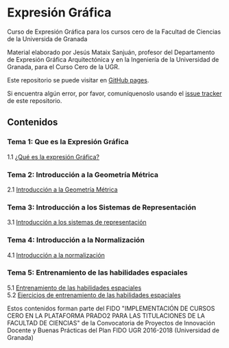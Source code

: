 # Expresión Gráfica
Curso de Expresión Gráfica para los cursos cero de la Facultad de Ciencias de la Universida de Granada

Material elaborado por	Jesús Mataix Sanjuán, profesor del Departamento de Expresión Gráfica Arquitectónica y en la Ingeniería de la Universidad de Granada, para el Curso Cero de la UGR.

Este repositorio se puede visitar en [GitHub pages](https://cursos-0-fc-ugr.github.io/Expresion-Grafica).

Si encuentra algún error, por favor, comuníquenoslo usando el [issue tracker](https://github.com/cursos-0-fc-ugr/Expresion-Grafica/issues) de este repositorio.

## Contenidos

### Tema 1: Que es la Expresión Gráfica
1.1 [¿Qué es la expresión Gráfica?](Tema1/bloqueI_parte1.html)  
  
### Tema 2: Introducción a la Geometría Métrica
2.1 [Introducción a la Geometría Métrica](Tema2/Tema2.html)  


### Tema 3: Introducción a los Sistemas de Representación
3.1 [Introducción a los sistemas de representación](Tema3/Tema3.html)  

### Tema 4: Introducción a la Normalización
4.1 [Introducción a la normalización](Tema4/Tema4.html)  

### Tema 5: Entrenamiento de las habilidades espaciales
5.1 [Entrenamiento de las habilidades espaciales](Tema5/bloqueI_parte5.html)  
5.2 [Ejercicios de entrenamiento de las habilidades espaciales](Tema5/bloqueI_parte6.html) 

Estos contenidos forman parte del FIDO "IMPLEMENTACIÓN DE CURSOS CERO EN LA PLATAFORMA PRADO2 PARA LAS TITULACIONES DE LA FACULTAD DE CIENCIAS" de la Convocatoria de Proyectos de Innovación Docente y Buenas Prácticas del Plan FIDO UGR 2016-2018 (Universidad de Granada)
